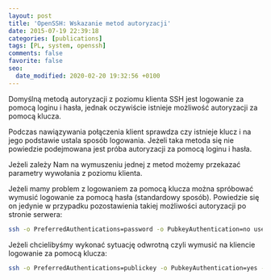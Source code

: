```yaml
---
layout: post
title: 'OpenSSH: Wskazanie metod autoryzacji'
date: 2015-07-19 22:39:18
categories: [publications]
tags: [PL, system, openssh]
comments: false
favorite: false
seo:
  date_modified: 2020-02-20 19:32:56 +0100
---
```


Domyślną metodą autoryzacji z poziomu klienta SSH jest logowanie za pomocą loginu i hasła, jednak oczywiście istnieje możliwość autoryzacji za pomocą klucza.

Podczas nawiązywania połączenia klient sprawdza czy istnieje klucz i na jego podstawie ustala sposób logowania. Jeżeli taka metoda się nie powiedzie podejmowana jest próba autoryzacji za pomocą loginu i hasła.

Jeżeli zależy Nam na wymuszeniu jednej z metod możemy przekazać parametry wywołania z poziomu klienta.

Jeżeli mamy problem z logowaniem za pomocą klucza można spróbować wymusić logowanie za pomocą hasła (standardowy sposób). Powiedzie się on jedynie w przypadku pozostawienia takiej możliwości autoryzacji po stronie serwera:

```bash
ssh -o PreferredAuthentications=password -o PubkeyAuthentication=no user@remote_host
```

Jeżeli chcielibyśmy wykonać sytuację odwrotną czyli wymusić na kliencie logowanie za pomocą klucza:

```bash
ssh -o PreferredAuthentications=publickey -o PubkeyAuthentication=yes -i id_rsa user@remote_host
```
